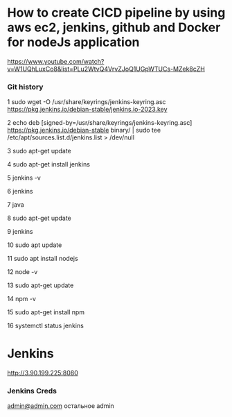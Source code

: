 # How to create CICD pipeline by using aws ec2, jenkins, github and Docker for nodeJs application

https://www.youtube.com/watch?v=W1UQhLuxCo8&list=PLu2WtvQ4VrvZJoQ1UGpWTUCs-MZek8cZH

### Git history

1 sudo wget -O /usr/share/keyrings/jenkins-keyring.asc https://pkg.jenkins.io/debian-stable/jenkins.io-2023.key

2 echo deb [signed-by=/usr/share/keyrings/jenkins-keyring.asc] https://pkg.jenkins.io/debian-stable binary/ | sudo tee /etc/apt/sources.list.d/jenkins.list > /dev/null

3 sudo apt-get update

4 sudo apt-get install jenkins

5 jenkins -v

6 jenkins

7 java

8 sudo apt-get update

9 jenkins

10 sudo apt update

11 sudo apt install nodejs

12 node -v

13 sudo apt-get update

14 npm -v

15 sudo apt-get install npm

16 systemctl status jenkins

# Jenkins

http://3.90.199.225:8080

### Jenkins Creds

admin@admin.com
остальное admin
